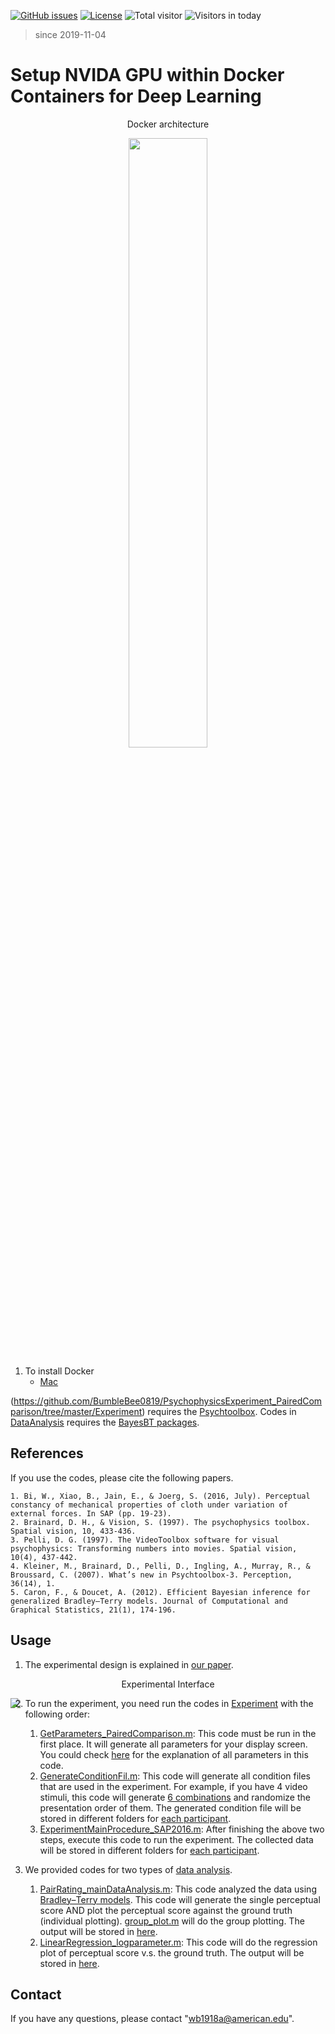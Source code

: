 [![GitHub issues](https://img.shields.io/github/issues/Naereen/StrapDown.js.svg)](https://github.com/BumbleBee0819/PsychophysicsExperiment_PairedComparison/issues/)
[![License](https://img.shields.io/badge/license-MIT-yellow.svg)](https://opensource.org/licenses/MIT)
![Total visitor](https://visitor-count-badge.herokuapp.com/total.svg?repo_id=docker_gpu)
![Visitors in today](https://visitor-count-badge.herokuapp.com/today.svg?repo_id=docker_gpu)
> since 2019-11-04


# Setup NVIDA GPU within Docker Containers for Deep Learning
<div>
    <p align="center"> Docker architecture </strong></p>
    <p align="center"><img src="https://lh6.googleusercontent.com/OLNkuRtYmA-8DwJ1-gSM9HL4Uxu56ae3yX5deu9997DXNtNEFbaAnuwSTlKFbAlmwH8GqJohKNow8gpDbUj_LPqW1sfXBu7CLDFB2cL5jqCuuLiOc89AKdH2yiYkq-37EdnePetq"  display= block width=50%></p>
</div>


1. To install Docker
    * [Mac](https://docs.docker.com/docker-for-mac/install/)

(https://github.com/BumbleBee0819/PsychophysicsExperiment_PairedComparison/tree/master/Experiment) requires the [Psychtoolbox](http://psychtoolbox.org/credits/). Codes in [DataAnalysis](https://github.com/BumbleBee0819/PsychophysicsExperiment_PairedComparison/tree/master/DataAnalysis) requires the [BayesBT packages](http://www.stats.ox.ac.uk/~caron/code/bayesbt/index.html).

## References
If you use the codes, please cite the following papers.
```
1. Bi, W., Xiao, B., Jain, E., & Joerg, S. (2016, July). Perceptual constancy of mechanical properties of cloth under variation of external forces. In SAP (pp. 19-23).
2. Brainard, D. H., & Vision, S. (1997). The psychophysics toolbox. Spatial vision, 10, 433-436.
3. Pelli, D. G. (1997). The VideoToolbox software for visual psychophysics: Transforming numbers into movies. Spatial vision, 10(4), 437-442.
4. Kleiner, M., Brainard, D., Pelli, D., Ingling, A., Murray, R., & Broussard, C. (2007). What’s new in Psychtoolbox-3. Perception, 36(14), 1.
5. Caron, F., & Doucet, A. (2012). Efficient Bayesian inference for generalized Bradley–Terry models. Journal of Computational and Graphical Statistics, 21(1), 174-196.
```

## Usage
1. The experimental design is explained in [our paper](https://s3.amazonaws.com/academia.edu.documents/45589177/SAP_Wenyan_BeiXiao_Final_0512.pdf?AWSAccessKeyId=AKIAIWOWYYGZ2Y53UL3A&Expires=1506548175&Signature=%2BQ2eE17YiLQy0BIo3%2BSwmlllD9o%3D&response-content-disposition=inline%3B%20filename%3DPerceptual_Constancy_of_Mechanical_Prope.pdf).

<div class="image12">
    <p align="center">Experimental Interface</strong></p>
    <img src="https://lh6.googleusercontent.com/OLNkuRtYmA-8DwJ1-gSM9HL4Uxu56ae3yX5deu9997DXNtNEFbaAnuwSTlKFbAlmwH8GqJohKNow8gpDbUj_LPqW1sfXBu7CLDFB2cL5jqCuuLiOc89AKdH2yiYkq-37EdnePetq" style="float:left">
</div>


2. To run the experiment, you need run the codes in [Experiment](https://github.com/BumbleBee0819/PsychophysicsExperiment_PairedComparison/tree/master/Experiment) with the following order:
   1. [GetParameters_PairedComparison.m](https://github.com/BumbleBee0819/PsychophysicsExperiment_PairedComparison/blob/master/Experiment/GetParameters_PairedComparison.m): This code must be run in the first place. It will generate all parameters for your display screen. You could check [here](https://github.com/BumbleBee0819/PsychophysicsExperiment_PairedComparison/tree/master/Experiment/Parameter%20Explanation) for the explanation of all parameters in this code.
   2. [GenerateConditionFil.m](https://github.com/BumbleBee0819/PsychophysicsExperiment_PairedComparison/blob/master/Experiment/GenerateConditionFil.m): This code will generate all condition files that are used in the experiment. For example, if you have 4 video stimuli, this code will generate [6 combinations](http://mathworld.wolfram.com/Combination.html) and randomize the presentation order of them. The generated condition file will be stored in different folders for [each participant](https://github.com/BumbleBee0819/PsychophysicsExperiment_PairedComparison/blob/master/Experiment/Bend_No_Flag/resultsFolder/wb/conditionOrderNewBend_No_Flagnew_1.txt).
   3. [ExperimentMainProcedure_SAP2016.m](https://github.com/BumbleBee0819/PsychophysicsExperiment_PairedComparison/blob/master/Experiment/ExperimentMainProcedure_SAP2016.m): After finishing the above two steps, execute this code to run the experiment. The collected data will be stored in different folders for [each participant](https://github.com/BumbleBee0819/PsychophysicsExperiment_PairedComparison/tree/master/Experiment/Bend_No_Flag/resultsFolder).
   
3. We provided codes for two types of [data analysis](https://github.com/BumbleBee0819/PsychophysicsExperiment_PairedComparison/tree/master/DataAnalysis).
   1. [PairRating_mainDataAnalysis.m](https://github.com/BumbleBee0819/PsychophysicsExperiment_PairedComparison/blob/master/DataAnalysis/PairRating_mainDataAnalysis.m): This code analyzed the data using [Bradley–Terry models](http://www.tandfonline.com/doi/full/10.1080/10618600.2012.638220). This code will generate the single perceptual score AND plot the perceptual score against the ground truth (individual plotting). [group_plot.m](https://github.com/BumbleBee0819/PsychophysicsExperiment_PairedComparison/blob/master/DataAnalysis/group_plot/group_plot.m) will do the group plotting. The output will be stored in [here](https://github.com/BumbleBee0819/PsychophysicsExperiment_PairedComparison/tree/master/Output/MainOutput).
   2. [LinearRegression_logparameter.m](https://github.com/BumbleBee0819/PsychophysicsExperiment_PairedComparison/blob/master/DataAnalysis/linear_logParameter/LinearRegression_logparameter.m): This code will do the regression plot of perceptual score v.s. the ground truth. The output will be stored in [here](https://github.com/BumbleBee0819/PsychophysicsExperiment_PairedComparison/tree/master/Output/Regression).
  
## Contact
If you have any questions, please contact "wb1918a@american.edu".
   
   

 
